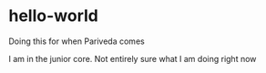 # hello-world
Doing this for when Pariveda comes

I am in the junior core. Not entirely sure what I am doing right now
